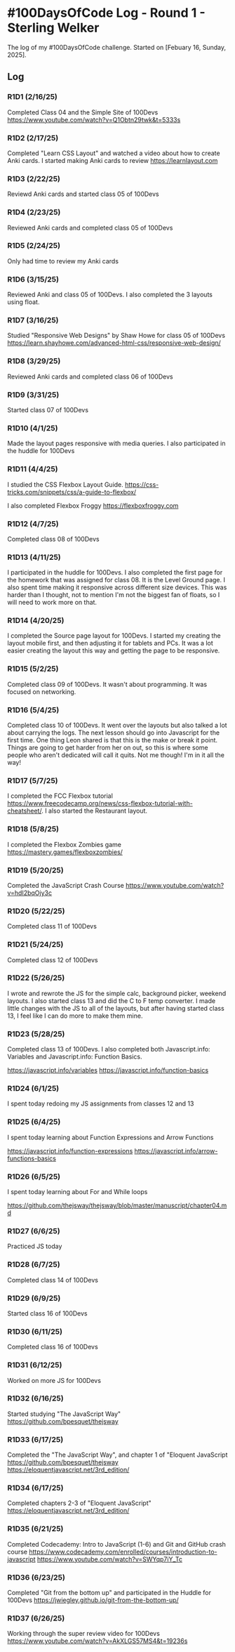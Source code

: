 # #100DaysOfCode Log - Round 1 - Sterling Welker

The log of my #100DaysOfCode challenge. Started on [Febuary 16, Sunday, 2025].

## Log

### R1D1 (2/16/25)
Completed Class 04 and the Simple Site of 100Devs
https://www.youtube.com/watch?v=Q1Obtn29twk&t=5333s

### R1D2 (2/17/25)
Completed "Learn CSS Layout" and watched a video about how to create Anki cards. I started making Anki cards to review
https://learnlayout.com

### R1D3 (2/22/25)
Reviewd Anki cards and started class 05 of 100Devs

### R1D4 (2/23/25)
Reviewed Anki cards and completed class 05 of 100Devs

### R1D5 (2/24/25)
Only had time to review my Anki cards

### R1D6 (3/15/25)
Reviewed Anki and class 05 of 100Devs. I also completed the 3 layouts using float.

### R1D7 (3/16/25)
Studied "Responsive Web Designs" by Shaw Howe for class 05 of 100Devs
https://learn.shayhowe.com/advanced-html-css/responsive-web-design/

### R1D8 (3/29/25)
Reviewed Anki cards and completed class 06 of 100Devs

### R1D9 (3/31/25)
Started class 07 of 100Devs

### R1D10 (4/1/25)
Made the layout pages responsive with media queries. I also participated in the huddle for 100Devs

### R1D11 (4/4/25)
I studied the CSS Flexbox Layout Guide.
https://css-tricks.com/snippets/css/a-guide-to-flexbox/

I also completed Flexbox Froggy
https://flexboxfroggy.com

### R1D12 (4/7/25)
Completed class 08 of 100Devs

### R1D13 (4/11/25)
I participated in the huddle for 100Devs. I also completed the first page for the homework that was assigned for class 08. It is the Level Ground page. I also spent time making it responsive across different size devices. This was harder than I thought, not to mention I'm not the biggest fan of floats, so I will need to work more on that.

### R1D14 (4/20/25)
I completed the Source page layout for 100Devs. I started my creating the layout mobile first, and then adjusting it for tablets and PCs. It was a lot easier creating the layout this way and getting the page to be responsive.

### R1D15 (5/2/25)
Completed class 09 of 100Devs. It wasn't about programming. It was focused on networking.

### R1D16 (5/4/25)
Completed class 10 of 100Devs. It went over the layouts but also talked a lot about carrying the logs. The next lesson should go into Javascript for the first time. One thing Leon shared is that this is the make or break it point. Things are going to get harder from her on out, so this is where some people who aren't dedicated will call it quits. Not me though! I'm in it all the way!

### R1D17 (5/7/25)
I completed the FCC Flexbox tutorial https://www.freecodecamp.org/news/css-flexbox-tutorial-with-cheatsheet/. 
I also started the Restaurant layout.

### R1D18 (5/8/25)
I completed the Flexbox Zombies game https://mastery.games/flexboxzombies/

### R1D19 (5/20/25)
Completed the JavaScript Crash Course https://www.youtube.com/watch?v=hdI2bqOjy3c

### R1D20 (5/22/25)
Completed class 11 of 100Devs

### R1D21 (5/24/25)
Completed class 12 of 100Devs

### R1D22 (5/26/25)
I wrote and rewrote the JS for the simple calc, background picker, weekend layouts. I also started class 13 and did the C to F temp converter. I made little changes with the JS to all of the layouts, but after having started class 13, I feel like I can do more to make them mine.

### R1D23 (5/28/25)
Completed class 13 of 100Devs. I also completed both Javascript.info: Variables and Javascript.info: Function Basics.

https://javascript.info/variables
https://javascript.info/function-basics

### R1D24 (6/1/25)
I spent today redoing my JS assignments from classes 12 and 13

### R1D25 (6/4/25)
I spent today learning about Function Expressions and Arrow Functions

https://javascript.info/function-expressions
https://javascript.info/arrow-functions-basics

### R1D26 (6/5/25)
I spent today learning about For and While loops

https://github.com/thejsway/thejsway/blob/master/manuscript/chapter04.md

### R1D27 (6/6/25)
Practiced JS today

### R1D28 (6/7/25)
Completed class 14 of 100Devs

### R1D29 (6/9/25)
Started class 16 of 100Devs

### R1D30 (6/11/25)
Completed class 16 of 100Devs

### R1D31 (6/12/25)
Worked on more JS for 100Devs

### R1D32 (6/16/25)
Started studying "The JavaScript Way"
https://github.com/bpesquet/thejsway

### R1D33 (6/17/25)
Completed the "The JavaScript Way", and chapter 1 of "Eloquent JavaScript
https://github.com/bpesquet/thejsway
https://eloquentjavascript.net/3rd_edition/

### R1D34 (6/17/25)
Completed chapters 2-3 of "Eloquent JavaScript"
https://eloquentjavascript.net/3rd_edition/

### R1D35 (6/21/25)
Completed Codecademy: Intro to JavaScript (1-6) and Git and GitHub crash course
https://www.codecademy.com/enrolled/courses/introduction-to-javascript
https://www.youtube.com/watch?v=SWYqp7iY_Tc

### R1D36 (6/23/25)
Completed "Git from the bottom up" and participated in the Huddle for 100Devs
https://jwiegley.github.io/git-from-the-bottom-up/

### R1D37 (6/26/25)
Working through the super review video for 100Devs
https://www.youtube.com/watch?v=AkXLGS57MS4&t=19236s